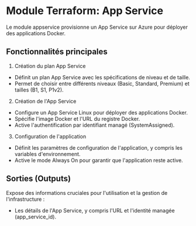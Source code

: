 # Module Terraform: App Service

Le module appservice provisionne un App Service sur Azure pour déployer des applications Docker.

## Fonctionnalités principales

1. Création du plan App Service
- Définit un plan App Service avec les spécifications de niveau et de taille.
- Permet de choisir entre différents niveaux (Basic, Standard, Premium) et tailles (B1, S1, P1v2).

2. Création de l'App Service
- Configure un App Service Linux pour déployer des applications Docker.
- Spécifie l'image Docker et l'URL du registre Docker.
- Active l'authentification par identifiant managé (SystemAssigned).

3. Configuration de l'application
- Définit les paramètres de configuration de l'application, y compris les variables d'environnement.
- Active le mode Always On pour garantir que l'application reste active.

## Sorties (Outputs)

Expose des informations cruciales pour l'utilisation et la gestion de l'infrastructure :
- Les détails de l'App Service, y compris l'URL et l'identité managée (app_service_id).
